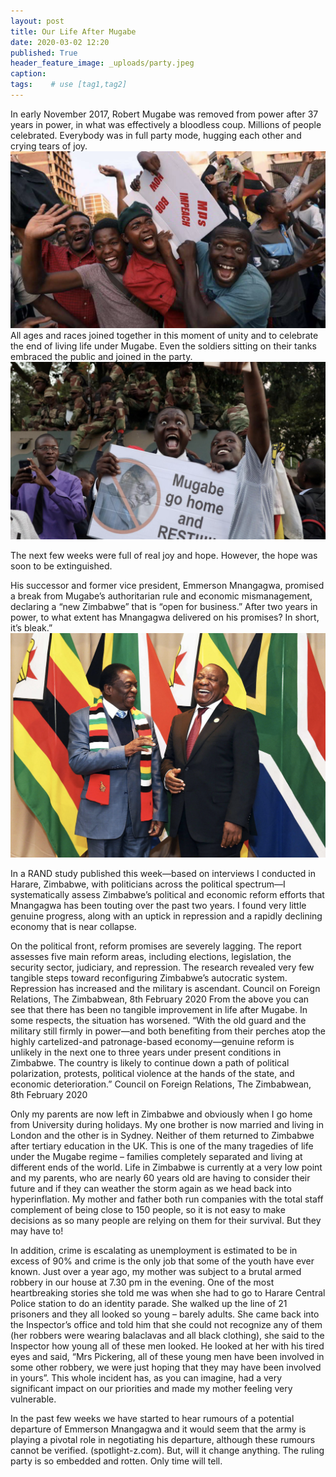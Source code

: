 ```yaml
---
layout: post
title: Our Life After Mugabe
date: 2020-03-02 12:20
published: True
header_feature_image: _uploads/party.jpeg
caption:
tags:    # use [tag1,tag2]
---
```

In early November 2017, Robert Mugabe was removed from power after 37 years in power, in what was effectively a bloodless coup. Millions of people celebrated.  Everybody was in full party mode, hugging each other and crying tears of joy. [![celebration](/_uploads/celebration.png)](/_uploads/celebration.png)
 All ages and races joined together in this moment of unity and to celebrate the end of living life under Mugabe.   Even the soldiers sitting on their tanks embraced the public and joined in the party.
 [![together](/_uploads/together.png)](/_uploads/together.png)

The next few weeks were full of real joy and hope. However, the hope was soon to be extinguished.  

His successor and former vice president, Emmerson Mnangagwa, promised a break from Mugabe’s authoritarian rule and economic mismanagement, declaring a “new Zimbabwe” that is “open for business.”   After two years in power, to what extent has Mnangagwa delivered on his promises? In short, it’s bleak.”  
[![EDM](/_uploads/edm.png)](/_uploads/edm.png)

In a RAND study published this week—based on interviews I conducted in Harare, Zimbabwe, with politicians across the political spectrum—I systematically assess Zimbabwe’s political and economic reform efforts that Mnangagwa has been touting over the past two years. I found very little genuine progress, along with an uptick in repression and a rapidly declining economy that is near collapse.

On the political front, reform promises are severely lagging. The report assesses five main reform areas, including elections, legislation, the security sector, judiciary, and repression. The research revealed very few tangible steps toward reconfiguring Zimbabwe’s autocratic system. Repression has increased and the military is ascendant.  Council on Foreign Relations, The Zimbabwean, 8th February 2020
From the above you can see that there has been no tangible improvement in life after Mugabe.  In some respects, the situation has worsened.  “With the old guard and the military still firmly in power—and both benefiting from their perches atop the highly cartelized-and patronage-based economy—genuine reform is unlikely in the next one to three years under present conditions in Zimbabwe. The country is likely to continue down a path of political polarization, protests, political violence at the hands of the state, and economic deterioration.”  Council on Foreign Relations, The Zimbabwean, 8th February 2020

Only my parents are now left in Zimbabwe and obviously when I go home from University during holidays.  My one brother is now married and living in London and the other is in Sydney.  Neither of them returned to Zimbabwe after tertiary education in the UK.  This is one of the many tragedies of life under the Mugabe regime – families completely separated and living at different ends of the world.
Life in Zimbabwe is currently at a very low point and my parents, who are nearly 60 years old are having to consider their future and if they can weather the storm again as we head back into hyperinflation.  My mother and father both run companies with the total staff complement of being close to 150 people, so it is not easy to make decisions as so many people are relying on them for their survival.  But they may have to!

In addition, crime is escalating as unemployment is estimated to be in excess of 90% and crime is the only job that some of the youth have ever known.  Just over a year ago, my mother was subject to a brutal armed robbery in our house at 7.30 pm in the evening.  One of the most heartbreaking stories she told me was when she had to go to Harare Central Police station to do an identity parade.  She walked up the line of 21 prisoners and they all looked so young – barely adults.  She came back into the Inspector’s office and told him that she could not recognize any of them (her robbers were wearing balaclavas and all black clothing), she said to the Inspector how young all of these men looked.  He looked at her with his tired eyes and said, “Mrs Pickering, all of these young men have been involved in some other robbery, we were just hoping that they may have been involved in yours”.   This whole incident has, as you can imagine, had a very significant impact on our priorities and made my mother feeling very vulnerable.

In the past few weeks we have started to hear rumours of a potential departure of Emmerson Mnangagwa and it would seem that the army is playing a pivotal role in negotiating his departure, although these rumours cannot be verified.  (spotlight-z.com).  But, will it change anything.  The ruling party is so embedded and rotten.   Only time will tell.  
